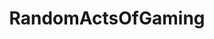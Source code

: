 ---
title: RandomActsOfGaming
crosslinks:
- funny
- GiftofGames
- Jokes
- AskReddit
- tmsbmeta
- pcmasterrace
- u_imguralbumbot
- gaming
- EarthPorn
- wholesomememes
- reallifedoodles
- aww
- HighQualityGifs
- memes
- steam_giveaway
- beermoney
- FREE
- patientgamers
- DotA2
- gifs
---